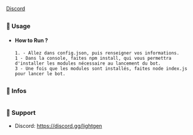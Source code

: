 <p>
  <a href="https://discord.gg/lightgen">Discord</a>
</p>

##  


### 🛒 Usage  

- ####  How to Run ?
      1. - Allez dans config.json, puis renseigner vos informations.
      1 - Dans la console, faites npm install, qui vous permettra d'installer les modules nécessaire au lancement du bot.
      3 - Une fois que les modules sont installés, faites node index.js pour lancer le bot.
##  

 
### 🍬 Infos
 

#   

### 🧰 Support
- Discord: https://discord.gg/lightgen

##  
